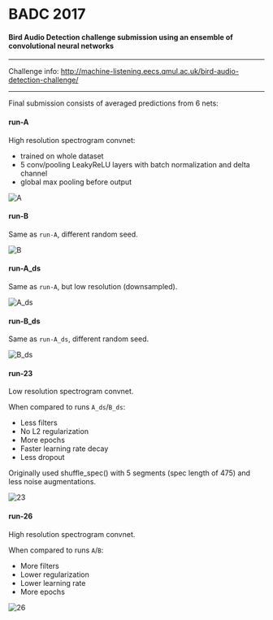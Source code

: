 # BADC 2017

#### Bird Audio Detection challenge submission using an ensemble of convolutional neural networks

---

Challenge info: http://machine-listening.eecs.qmul.ac.uk/bird-audio-detection-challenge/

---

Final submission consists of averaged predictions from 6 nets:

#### run-A

High resolution spectrogram convnet:
- trained on whole dataset
- 5 conv/pooling LeakyReLU layers with batch normalization and delta channel
- global max pooling before output

![A](https://raw.githubusercontent.com/karoldvl/BADC-2017/master/results/A-filters.png)

#### run-B

Same as `run-A`, different random seed.

![B](https://raw.githubusercontent.com/karoldvl/BADC-2017/master/results/B-filters.png)

#### run-A_ds

Same as `run-A`, but low resolution (downsampled).

![A_ds](https://raw.githubusercontent.com/karoldvl/BADC-2017/master/results/A_ds-filters.png)

#### run-B_ds

Same as `run-A_ds`, different random seed.

![B_ds](https://raw.githubusercontent.com/karoldvl/BADC-2017/master/results/B_ds-filters.png)

#### run-23

Low resolution spectrogram convnet.

When compared to runs `A_ds`/`B_ds`:
- Less filters
- No L2 regularization
- More epochs
- Faster learning rate decay
- Less dropout

Originally used shuffle_spec() with 5 segments (spec length of 475) and less noise augmentations.

![23](https://raw.githubusercontent.com/karoldvl/BADC-2017/master/results/23-filters.png)

#### run-26

High resolution spectrogram convnet.

When compared to runs `A`/`B`:
- More filters
- Lower regularization
- Lower learning rate
- More epochs

![26](https://raw.githubusercontent.com/karoldvl/BADC-2017/master/results/26-filters.png)

